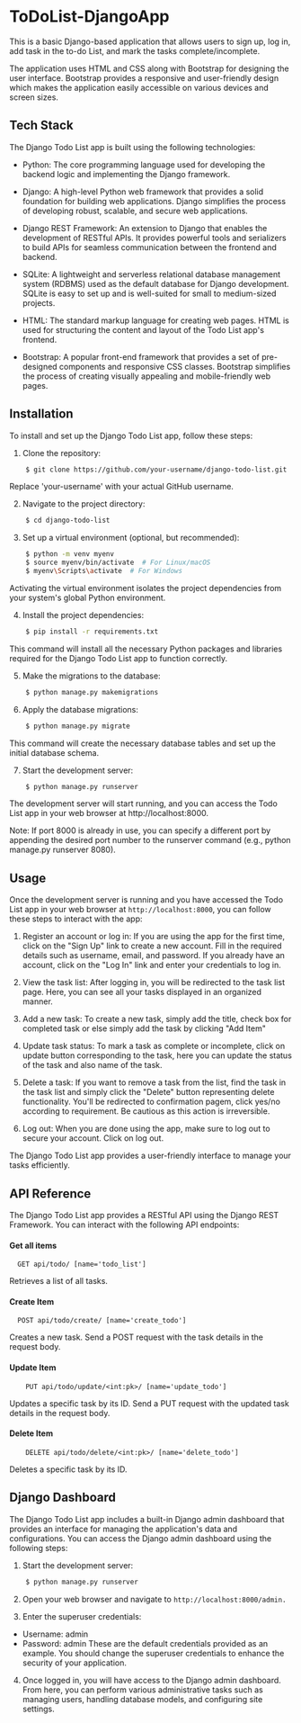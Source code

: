 
# ToDoList-DjangoApp

This is a basic Django-based application that allows users to sign up, log in, add task in the to-do List, and mark the tasks complete/incomplete.

The application uses HTML and CSS along with Bootstrap for designing the user interface. Bootstrap provides a responsive and user-friendly design which makes the application easily accessible on various devices and screen sizes.


## Tech Stack

The Django Todo List app is built using the following technologies:

- Python: The core programming language used for developing the backend logic and implementing the Django framework.

- Django: A high-level Python web framework that provides a solid foundation for building web applications. Django simplifies the process of developing robust, scalable, and secure web applications.

- Django REST Framework: An extension to Django that enables the development of RESTful APIs. It provides powerful tools and serializers to build APIs for seamless communication between the frontend and backend.

- SQLite: A lightweight and serverless relational database management system (RDBMS) used as the default database for Django development. SQLite is easy to set up and is well-suited for small to medium-sized projects.

- HTML: The standard markup language for creating web pages. HTML is used for structuring the content and layout of the Todo List app's frontend.

- Bootstrap: A popular front-end framework that provides a set of pre-designed components and responsive CSS classes. Bootstrap simplifies the process of creating visually appealing and mobile-friendly web pages.
## Installation

To install and set up the Django Todo List app, follow these steps:

1. Clone the repository:
```bash
    $ git clone https://github.com/your-username/django-todo-list.git
```
Replace 'your-username' with your actual GitHub username.

2. Navigate to the project directory:
```bash
    $ cd django-todo-list
```

3. Set up a virtual environment (optional, but recommended):
```bash
    $ python -m venv myenv
    $ source myenv/bin/activate  # For Linux/macOS
    $ myenv\Scripts\activate  # For Windows
```
Activating the virtual environment isolates the project dependencies from your system's global Python environment.

4. Install the project dependencies:
```bash
    $ pip install -r requirements.txt
```
This command will install all the necessary Python packages and libraries required for the Django Todo List app to function correctly.

5. Make the migrations to the database:
```bash
    $ python manage.py makemigrations
```

6. Apply the database migrations:
```bash
    $ python manage.py migrate
```
This command will create the necessary database tables and set up the initial database schema.

7. Start the development server:
```bash
    $ python manage.py runserver
```

The development server will start running, and you can access the Todo List app in your web browser at http://localhost:8000.

Note: If port 8000 is already in use, you can specify a different port by appending the desired port number to the runserver command (e.g., python manage.py runserver 8080).
## Usage

Once the development server is running and you have accessed the Todo List app in your web browser at `http://localhost:8000`, you can follow these steps to interact with the app:

1. Register an account or log in: If you are using the app for the first time, click on the "Sign Up" link to create a new account. Fill in the required details such as username, email, and password. If you already have an account, click on the "Log In" link and enter your credentials to log in.

2. View the task list: After logging in, you will be redirected to the task list page. Here, you can see all your tasks displayed in an organized manner.

3. Add a new task: To create a new task, simply add the title, check box for completed task or else simply add the task by clicking "Add Item"

4. Update task status: To mark a task as complete or incomplete, click on update button corresponding to the task, here you can update the status of the task and also name of the task.

5. Delete a task: If you want to remove a task from the list, find the task in the task list and simply click the "Delete" button representing delete functionality. You'll be redirected to confirmation pagem, click yes/no according to requirement. Be cautious as this action is irreversible.

6. Log out: When you are done using the app, make sure to log out to secure your account. Click on log out.

The Django Todo List app provides a user-friendly interface to manage your tasks efficiently.
## API Reference
The Django Todo List app provides a RESTful API using the Django REST Framework. You can interact with the following API endpoints:

#### Get all items

```http
  GET api/todo/ [name='todo_list']
```
Retrieves a list of all tasks.

#### Create Item

```http
  POST api/todo/create/ [name='create_todo']
```
Creates a new task. Send a POST request with the task details in the request body.

#### Update Item
```http
    PUT api/todo/update/<int:pk>/ [name='update_todo']
```
Updates a specific task by its ID. Send a PUT request with the updated task details in the request body.

#### Delete Item
```http
    DELETE api/todo/delete/<int:pk>/ [name='delete_todo']
```
Deletes a specific task by its ID.
## Django Dashboard

The Django Todo List app includes a built-in Django admin dashboard that provides an interface for managing the application's data and configurations. You can access the Django admin dashboard using the following steps:

1. Start the development server:

```bash
    $ python manage.py runserver
```
2. Open your web browser and navigate to `http://localhost:8000/admin.`

3. Enter the superuser credentials:

- Username: admin
- Password: admin
These are the default credentials provided as an example. You should change the superuser credentials to enhance the security of your application.

4. Once logged in, you will have access to the Django admin dashboard. From here, you can perform various administrative tasks such as managing users, handling database models, and configuring site settings.